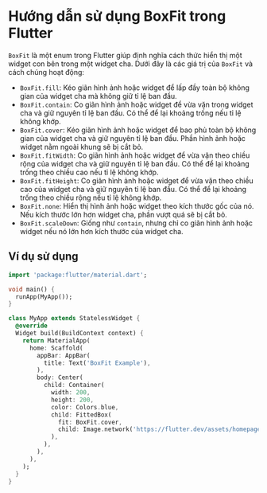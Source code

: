 # Hướng dẫn sử dụng BoxFit trong Flutter

`BoxFit` là một enum trong Flutter giúp định nghĩa cách thức hiển thị một widget con bên trong một widget cha. Dưới đây là các giá trị của `BoxFit` và cách chúng hoạt động:

- `BoxFit.fill`: Kéo giãn hình ảnh hoặc widget để lấp đầy toàn bộ không gian của widget cha mà không giữ tỉ lệ ban đầu.
- `BoxFit.contain`: Co giãn hình ảnh hoặc widget để vừa vặn trong widget cha và giữ nguyên tỉ lệ ban đầu. Có thể để lại khoảng trống nếu tỉ lệ không khớp.
- `BoxFit.cover`: Kéo giãn hình ảnh hoặc widget để bao phủ toàn bộ không gian của widget cha và giữ nguyên tỉ lệ ban đầu. Phần hình ảnh hoặc widget nằm ngoài khung sẽ bị cắt bỏ.
- `BoxFit.fitWidth`: Co giãn hình ảnh hoặc widget để vừa vặn theo chiều rộng của widget cha và giữ nguyên tỉ lệ ban đầu. Có thể để lại khoảng trống theo chiều cao nếu tỉ lệ không khớp.
- `BoxFit.fitHeight`: Co giãn hình ảnh hoặc widget để vừa vặn theo chiều cao của widget cha và giữ nguyên tỉ lệ ban đầu. Có thể để lại khoảng trống theo chiều rộng nếu tỉ lệ không khớp.
- `BoxFit.none`: Hiển thị hình ảnh hoặc widget theo kích thước gốc của nó. Nếu kích thước lớn hơn widget cha, phần vượt quá sẽ bị cắt bỏ.
- `BoxFit.scaleDown`: Giống như `contain`, nhưng chỉ co giãn hình ảnh hoặc widget nếu nó lớn hơn kích thước của widget cha.

## Ví dụ sử dụng

```dart
import 'package:flutter/material.dart';

void main() {
  runApp(MyApp());
}

class MyApp extends StatelessWidget {
  @override
  Widget build(BuildContext context) {
    return MaterialApp(
      home: Scaffold(
        appBar: AppBar(
          title: Text('BoxFit Example'),
        ),
        body: Center(
          child: Container(
            width: 200,
            height: 200,
            color: Colors.blue,
            child: FittedBox(
              fit: BoxFit.cover,
              child: Image.network('https://flutter.dev/assets/homepage/carousel/slide_1-layer_0-2d11187e4b34ef196a8e4d9e5ce8b5f4d47d8f9f8d3c1c1e6f0e3f3d1c4a9c61.png'),
            ),
          ),
        ),
      ),
    );
  }
}
